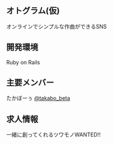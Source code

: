## オトグラム(仮)
オンラインでシンプルな作曲ができるSNS

## 開発環境
Ruby on Rails

## 主要メンバー
たかぼーぅ [@takabo_beta](https://twitter.com/takabo_beta)

## 求人情報
一緒に創ってくれるツワモノWANTED!!